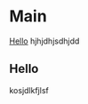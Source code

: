 # Main
[Hello](https://github.com/huy03/demo/blob/main/README.md#hello)
hjhjdhjsdhjdd

## Hello

kosjdlkfjlsf
